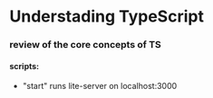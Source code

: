 # Understading TypeScript

### review of the core concepts of TS

#### scripts:

- "start" runs lite-server on localhost:3000